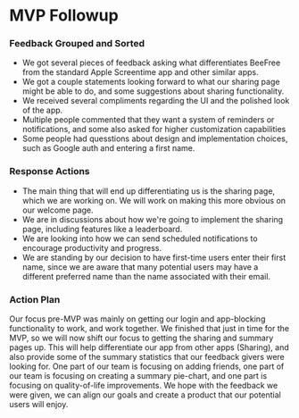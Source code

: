# MVP Followup
### Feedback Grouped and Sorted
- We got several pieces of feedback asking what differentiates BeeFree from the standard Apple Screentime app and other similar apps.
- We got a couple statements looking forward to what our sharing page might be able to do, and some suggestions about sharing functionality.
- We received several compliments regarding the UI and the polished look of the app.
- Multiple people commented that they want a system of reminders or notifications, and some also asked for higher customization capabilities
- Some people had quesstions about design and implementation choices, such as Google auth and entering a first name.

### Response Actions
- The main thing that will end up differentiating us is the sharing page, which we are working on. We will work on making this more obvious on our welcome page.
- We are in discussions about how we're going to implement the sharing page, including features like a leaderboard.
- We are looking into how we can send scheduled notifications to encourage productivity and progress.
- We are standing by our decision to have first-time users enter their first name, since we are aware that many potential users may have a different preferred name than the name associated with their email.

### Action Plan
Our focus pre-MVP was mainly on getting our login and app-blocking functionality to work, and work together. We finished that just in time for the MVP, so we will now shift our focus to getting the sharing and summary pages up.
This will help differentiate our app from other apps (Sharing), and also provide some of the summary statistics that our feedback givers were looking for.
One part of our team is focusing on adding friends, one part of our team is focusing on creating a summary pie-chart, and one part is focusing on quality-of-life improvements.
We hope with the feedback we were given, we can align our goals and create a product that our potential users will enjoy.
